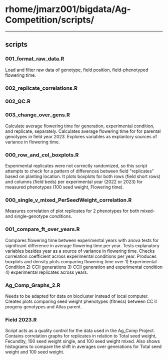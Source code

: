 # rhome/jmarz001/bigdata/Ag-Competition/scripts/

---

## scripts

### 001_format_raw_data.R

Load and filter raw data of genotype, field position, field-phenotyped flowering time.

### 002_replicate_correlations.R

### 002_QC.R

### 003_change_over_gens.R

Calculate average flowering time for generation, experimental condition, and replicate, separately. Calculates average flowering time for for parental genotypes in field year 2023. Explores variables as explantory sources of variance in flowering time.

### 000_row_and_col_boxplots.R

Experimental replicates were not correctly randomized, so this script attempts to check for a pattern of differences between field "replicates" based on planting location. It plots boxplots for both rows (field short rows) and columns (field beds) per experimental year (2022 or 2023) for measured phenotypes (100 seed weight, Flowering time).

### 000_single_v_mixed_PerSeedWeight_correlation.R

Measures correlation of plot replicates for 2 phenotypes for both mixed- and single-genotype conditions.

### 001_compare_ft_over_years.R

Compares flowering time between experimental years with anova tests for significant difference in average flowering time per year.
Tests explanatory variables besides year as a source of variance in flowering time.
Checks correlation coefficient across experimental conditions per year.
Produces boxplots and density plots comparing flowering time over 1) Experimental Condition  2) CCII generations  3) CCII generation and experimental condition  4) experimental replicates across years.

### Ag_Comp_Graphs_2.R

Needs to be adapted for data on biocluster instead of local computer.
Creates plots comparing seed weight phenotypes (fitness) between CC II progeny genotypes and Atlas parent.

### Field 2023.R

Script acts as a quality control for the data used in the Ag_Comp Project. Contains correlation graphs for replicates in relation to Total seed weight, Fecundity, 100 seed weight single, and 100 seed weight mixed. Also shows histograms to compare the shift in averages over generations for Total seed weight and 100 seed weight.
